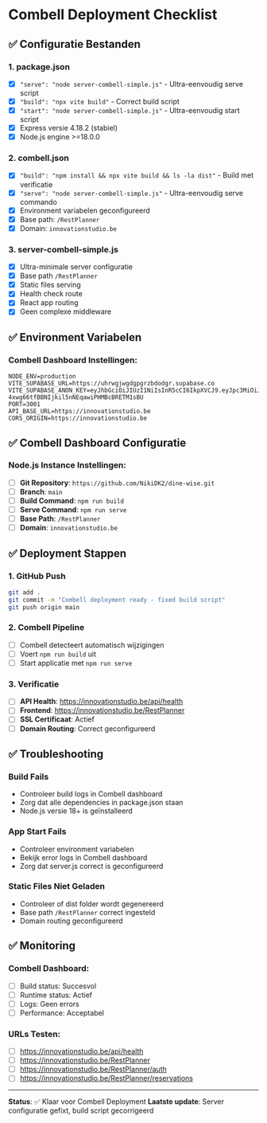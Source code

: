 # Combell Deployment Checklist

## ✅ Configuratie Bestanden

### 1. package.json

- [x] `"serve": "node server-combell-simple.js"` - Ultra-eenvoudig serve script
- [x] `"build": "npx vite build"` - Correct build script
- [x] `"start": "node server-combell-simple.js"` - Ultra-eenvoudig start script
- [x] Express versie 4.18.2 (stabiel)
- [x] Node.js engine >=18.0.0

### 2. combell.json

- [x] `"build": "npm install && npx vite build && ls -la dist"` - Build met verificatie
- [x] `"serve": "node server-combell-simple.js"` - Ultra-eenvoudig serve commando
- [x] Environment variabelen geconfigureerd
- [x] Base path: `/RestPlanner`
- [x] Domain: `innovationstudio.be`

### 3. server-combell-simple.js

- [x] Ultra-minimale server configuratie
- [x] Base path `/RestPlanner`
- [x] Static files serving
- [x] Health check route
- [x] React app routing
- [x] Geen complexe middleware

## ✅ Environment Variabelen

### Combell Dashboard Instellingen:

```env
NODE_ENV=production
VITE_SUPABASE_URL=https://uhrwgjwgdgpgrzbdodgr.supabase.co
VITE_SUPABASE_ANON_KEY=eyJhbGciOiJIUzI1NiIsInR5cCI6IkpXVCJ9.eyJpc3MiOiJzdXBhYmFzZSIsInJlZiI6InVocndnandnZGdwZ3J6YmRvZGdyIiwicm9sZSI6ImFub24iLCJpYXQiOjE3NTM2MDk1MDgsImV4cCI6MjA2OTE4NTUwOH0.GrgI-4xwg66tfBBNIjkil5nNEqawiPHMBcBRETM1sBU
PORT=3001
API_BASE_URL=https://innovationstudio.be
CORS_ORIGIN=https://innovationstudio.be
```

## ✅ Combell Dashboard Configuratie

### Node.js Instance Instellingen:

- [ ] **Git Repository**: `https://github.com/NikiDK2/dine-wise.git`
- [ ] **Branch**: `main`
- [ ] **Build Command**: `npm run build`
- [ ] **Serve Command**: `npm run serve`
- [ ] **Base Path**: `/RestPlanner`
- [ ] **Domain**: `innovationstudio.be`

## ✅ Deployment Stappen

### 1. GitHub Push

```bash
git add .
git commit -m "Combell deployment ready - fixed build script"
git push origin main
```

### 2. Combell Pipeline

- [ ] Combell detecteert automatisch wijzigingen
- [ ] Voert `npm run build` uit
- [ ] Start applicatie met `npm run serve`

### 3. Verificatie

- [ ] **API Health**: https://innovationstudio.be/api/health
- [ ] **Frontend**: https://innovationstudio.be/RestPlanner
- [ ] **SSL Certificaat**: Actief
- [ ] **Domain Routing**: Correct geconfigureerd

## ✅ Troubleshooting

### Build Fails

- Controleer build logs in Combell dashboard
- Zorg dat alle dependencies in package.json staan
- Node.js versie 18+ is geïnstalleerd

### App Start Fails

- Controleer environment variabelen
- Bekijk error logs in Combell dashboard
- Zorg dat server.js correct is geconfigureerd

### Static Files Niet Geladen

- Controleer of dist folder wordt gegenereerd
- Base path `/RestPlanner` correct ingesteld
- Domain routing geconfigureerd

## ✅ Monitoring

### Combell Dashboard:

- [ ] Build status: Succesvol
- [ ] Runtime status: Actief
- [ ] Logs: Geen errors
- [ ] Performance: Acceptabel

### URLs Testen:

- [ ] https://innovationstudio.be/api/health
- [ ] https://innovationstudio.be/RestPlanner
- [ ] https://innovationstudio.be/RestPlanner/auth
- [ ] https://innovationstudio.be/RestPlanner/reservations

---

**Status**: ✅ Klaar voor Combell Deployment
**Laatste update**: Server configuratie gefixt, build script gecorrigeerd
